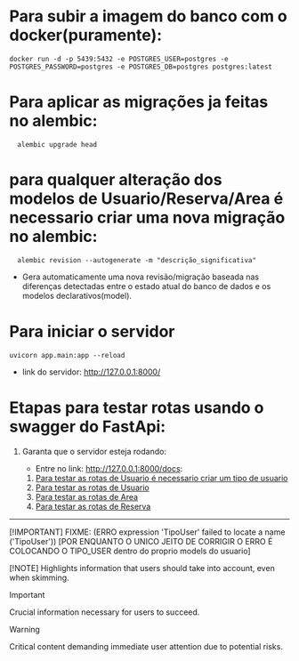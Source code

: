 # Para subir a imagem do banco com o docker(puramente):

```
docker run -d -p 5439:5432 -e POSTGRES_USER=postgres -e POSTGRES_PASSWORD=postgres -e POSTGRES_DB=postgres postgres:latest
```

# Para aplicar as migrações ja feitas no alembic:

```
  alembic upgrade head
```

# para qualquer alteração dos modelos de Usuario/Reserva/Area é necessario criar uma nova migração no alembic:

```
  alembic revision --autogenerate -m "descrição_significativa"
```

- Gera automaticamente uma nova revisão/migração baseada nas diferenças detectadas entre o estado atual do banco de dados e os modelos declarativos(model).

# Para iniciar o servidor

```
uvicorn app.main:app --reload  
```

- link do servidor: http://127.0.0.1:8000/

# Etapas para testar rotas usando o swagger do FastApi:

1. Garanta que o servidor esteja rodando:

   - Entre no link: http://127.0.0.1:8000/docs:

   1. [Para testar as rotas de Usuario é necessario criar um tipo de usuario](test/swagger/tipo_usuario.md)
   2. [Para testar as rotas de Usuario](test/swagger/usuario.md)
   3. [Para testar as rotas de Area](test/swagger/area.md)
   4. [Para testar as rotas de Reserva](test/swagger/reserva.md)



---

[!IMPORTANT] FIXME: (ERRO expression 'TipoUser' failed to locate a name ('TipoUser')) [POR ENQUANTO O UNICO JEITO DE CORRIGIR O ERRO É COLOCANDO O TIPO_USER dentro do proprio models do usuario]

[!NOTE]
Highlights information that users should take into account, even when skimming.

> [!IMPORTANT]
Crucial information necessary for users to succeed.

> [!WARNING]
> Critical content demanding immediate user attention due to potential risks.